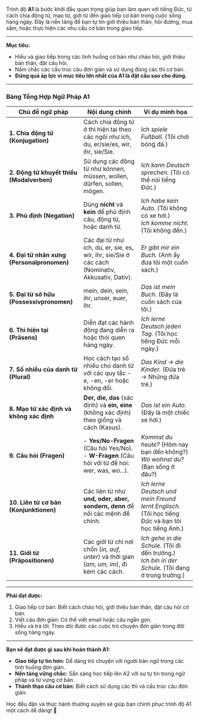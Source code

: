 Trình độ **A1** là bước khởi đầu quan trọng giúp bạn làm quen với tiếng Đức, từ cách chia động từ, mạo từ, giới từ đến giao tiếp cơ bản trong cuộc sống hàng ngày. Đây là nền tảng để bạn tự tin giới thiệu bản thân, hỏi đường, mua sắm, hoặc thực hiện các nhu cầu cơ bản trong giao tiếp.

---

**Mục tiêu:**

- Hiểu và giao tiếp trong các tình huống cơ bản như chào hỏi, giới thiệu bản thân, đặt câu hỏi.
- Nắm chắc các cấu trúc câu đơn giản và sử dụng đúng các thì cơ bản.
- **Đừng quá áp lực vì mục tiêu lớn nhất của A1 là đặt câu sao cho đúng.**

---

### Bảng Tổng Hợp Ngữ Pháp A1

|**Chủ đề ngữ pháp**|**Nội dung chính**|**Ví dụ minh họa**|
|---|---|---|
|**1. Chia động từ (Konjugation)**|Cách chia động từ ở thì hiện tại theo các ngôi như ich, du, er/sie/es, wir, ihr, sie/Sie.|_Ich spiele Fußball._ (Tôi chơi bóng đá.)|
|**2. Động từ khuyết thiếu (Modalverben)**|Sử dụng các động từ như können, müssen, wollen, dürfen, sollen, mögen.|_Ich kann Deutsch sprechen._ (Tôi có thể nói tiếng Đức.)|
|**3. Phủ định (Negation)**|Dùng **nicht** và **kein** để phủ định câu, động từ, hoặc danh từ.|_Ich habe kein Auto._ (Tôi không có xe hơi.)  <br>_Ich komme nicht._ (Tôi không đến.)|
|**4. Đại từ nhân xưng (Personalpronomen)**|Các đại từ như ich, du, er, sie, es, wir, ihr, sie/Sie ở các cách (Nominativ, Akkusativ, Dativ).|_Er gibt mir ein Buch._ (Anh ấy đưa tôi một cuốn sách.)|
|**5. Đại từ sở hữu (Possessivpronomen)**|mein, dein, sein, ihr, unser, euer, ihr.|_Das ist mein Buch._ (Đây là cuốn sách của tôi.)|
|**6. Thì hiện tại (Präsens)**|Diễn đạt các hành động đang diễn ra hoặc thói quen hàng ngày.|_Ich lerne Deutsch jeden Tag._ (Tôi học tiếng Đức mỗi ngày.)|
|**7. Số nhiều của danh từ (Plural)**|Học cách tạo số nhiều cho danh từ với các quy tắc -e, -en, -er hoặc không đổi.|_Das Kind → die Kinder._ (Đứa trẻ → Những đứa trẻ.)|
|**8. Mạo từ xác định và không xác định**|**Der, die, das** (xác định) và **ein, eine** (không xác định) theo giống và cách (Kasus).|_Das ist ein Auto._ (Đây là một chiếc xe hơi.)|
|**9. Câu hỏi (Fragen)**|- **Yes/No-Fragen** (Câu hỏi Yes/No).  <br>- **W-Fragen** (Câu hỏi với từ để hỏi: wer, was, wo...).|_Kommst du heute?_ (Hôm nay bạn đến không?)  <br>_Wo wohnst du?_ (Bạn sống ở đâu?)|
|**10. Liên từ cơ bản (Konjunktionen)**|Các liên từ như **und, oder, aber, sondern, denn** để nối các mệnh đề chính.|_Ich lerne Deutsch und mein Freund lernt Englisch._ (Tôi học tiếng Đức và bạn tôi học tiếng Anh.)|
|**11. Giới từ (Präpositionen)**|Các giới từ chỉ nơi chốn (_in, auf, unter_) và thời gian (_am, um, im_), đi kèm các cách.|_Ich gehe in die Schule._ (Tôi đi đến trường.)  <br>_Ich bin in der Schule._ (Tôi đang ở trong trường.)|
    

---

**Phải đạt được:**

1. Giao tiếp cơ bản: Biết cách chào hỏi, giới thiệu bản thân, đặt câu hỏi cơ bản.
2. Viết câu đơn giản: Có thể viết email hoặc câu ngắn gọn.
3. Hiểu và trả lời: Theo dõi được các cuộc trò chuyện đơn giản trong đời sống hàng ngày.

---

**Bạn sẽ đạt được gì sau khi hoàn thành A1:**

- **Giao tiếp tự tin hơn:** Dễ dàng trò chuyện với người bản ngữ trong các tình huống đơn giản.
- **Nền tảng vững chắc:** Sẵn sàng học tiếp lên A2 với sự tự tin trong ngữ pháp và từ vựng cơ bản.
- **Thành thạo câu cơ bản:** Biết cách sử dụng các thì và cấu trúc câu đơn giản.

Học đều đặn và thực hành thường xuyên sẽ giúp bạn chinh phục trình độ A1 một cách dễ dàng! 🚀